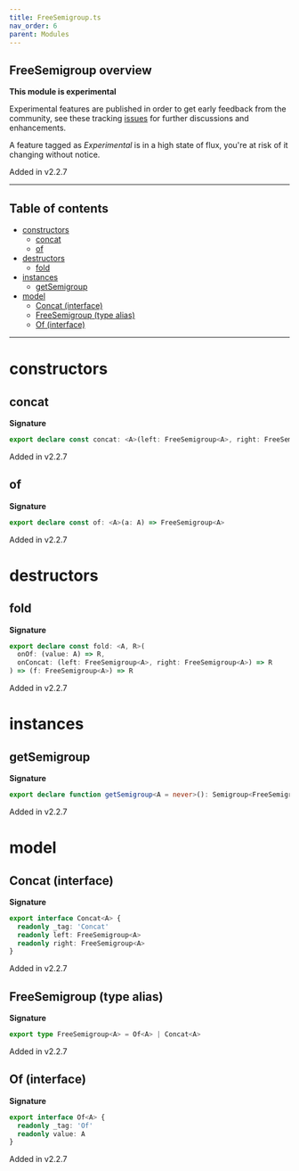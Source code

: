 ```yaml
---
title: FreeSemigroup.ts
nav_order: 6
parent: Modules
---
```


## FreeSemigroup overview

**This module is experimental**

Experimental features are published in order to get early feedback from the community, see these tracking
[issues](https://github.com/gcanti/io-ts/issues?q=label%3Av2.2+) for further discussions and enhancements.

A feature tagged as _Experimental_ is in a high state of flux, you're at risk of it changing without notice.

Added in v2.2.7

---

<h2 class="text-delta">Table of contents</h2>

- [constructors](#constructors)
  - [concat](#concat)
  - [of](#of)
- [destructors](#destructors)
  - [fold](#fold)
- [instances](#instances)
  - [getSemigroup](#getsemigroup)
- [model](#model)
  - [Concat (interface)](#concat-interface)
  - [FreeSemigroup (type alias)](#freesemigroup-type-alias)
  - [Of (interface)](#of-interface)

---

# constructors

## concat

**Signature**

```ts
export declare const concat: <A>(left: FreeSemigroup<A>, right: FreeSemigroup<A>) => FreeSemigroup<A>
```

Added in v2.2.7

## of

**Signature**

```ts
export declare const of: <A>(a: A) => FreeSemigroup<A>
```

Added in v2.2.7

# destructors

## fold

**Signature**

```ts
export declare const fold: <A, R>(
  onOf: (value: A) => R,
  onConcat: (left: FreeSemigroup<A>, right: FreeSemigroup<A>) => R
) => (f: FreeSemigroup<A>) => R
```

Added in v2.2.7

# instances

## getSemigroup

**Signature**

```ts
export declare function getSemigroup<A = never>(): Semigroup<FreeSemigroup<A>>
```

Added in v2.2.7

# model

## Concat (interface)

**Signature**

```ts
export interface Concat<A> {
  readonly _tag: 'Concat'
  readonly left: FreeSemigroup<A>
  readonly right: FreeSemigroup<A>
}
```

Added in v2.2.7

## FreeSemigroup (type alias)

**Signature**

```ts
export type FreeSemigroup<A> = Of<A> | Concat<A>
```

Added in v2.2.7

## Of (interface)

**Signature**

```ts
export interface Of<A> {
  readonly _tag: 'Of'
  readonly value: A
}
```

Added in v2.2.7
